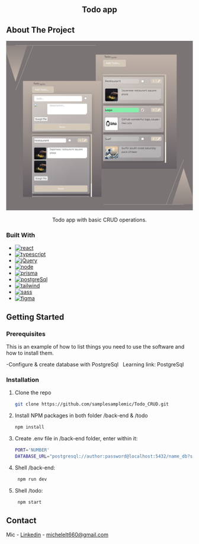 <h2 align="center">Todo app</h2>

## About The Project

![img](./assets/pres.png)

 <p align="center">Todo app with basic CRUD operations.</p>

### Built With

- [![react][react.]][react-url]
- [![typescript][typescript.]][typescript-url]
- [![jQuery][jquery.]][jquery-url]
- [![node][node.]][node-url]
- [![prisma][prisma.]][prisma-url]
- [![postgreSql][postgresql.]][postgresql-url]
- [![tailwind][tailwind.]][tailwind-url]
- [![sass][sass.]][sass-url]
- [![figma][figma.]][figma-url]

<!-- GETTING STARTED -->

## Getting Started

### Prerequisites

This is an example of how to list things you need to use the software and how to install them.

-Configure & create database with PostgreSql
<a src="https://www.youtube.com/watch?v=qw--VYLpxG4&t=4344s">&nbsp;&nbsp;Learning link: PostgreSql</a>

### Installation

1. Clone the repo
   ```sh
   git clone https://github.com/samplesamplemic/Todo_CRUD.git
   ```
2. Install NPM packages in both folder /back-end & /todo
   ```sh
   npm install
   ```
3. Create .env file in /back-end folder, enter within it:
   ```sh
   PORT='NUMBER'
   DATABASE_URL="postgresql://author:password@localhost:5432/name_db?schema=public"
   ```
4. Shell /back-end:
   ```js
    npm run dev
   ```
5. Shell /todo:
   ```js
    npm start
   ```

<!-- CONTACT -->

## Contact

Mic - [Linkedin](https://www.linkedin.com/in/michele-la-torre-a8990b235/) - michelelt660@gmail.com

<!-- MARKDOWN LINKS & IMAGES -->
<!-- https://www.markdownguide.org/basic-syntax/#reference-style-links -->

[jquery-url]: https://jquery.com
[jquery.]: https://img.shields.io/badge/jQuery-333?style=for-the-badge&logo=jquery&logoColor=white
[react-url]: https://reactjs.org/
[react.]: https://img.shields.io/badge/React-333?style=for-the-badge&logo=react&logoColor=61DAFB
[figma-url]: https://www.figma.com/
[figma.]: https://img.shields.io/badge/Figma-333?style=for-the-badge&logo=figma&logoColor=ffffff
[typescript-url]: https://www.typescriptlang.org/
[typescript.]: https://img.shields.io/badge/Typescript-333?style=for-the-badge&logo=typescript&logoColor=3178c6
[node-url]: https://nodejs.org/it/
[node.]: https://img.shields.io/badge/Node.js-333?style=for-the-badge&logo=node.js&logoColor=#43853d
[prisma-url]: https://www.prisma.io/
[prisma.]: https://img.shields.io/badge/Prisma-333?style=for-the-badge&logo=prisma&logoColor=3b82f6
[postgresql-url]: https://www.postgresql.org/
[postgresql.]: https://img.shields.io/badge/PostgreSql-333?style=for-the-badge&logo=postgresql&logoColor=336791
[tailwind-url]: https://tailwindcss.com/
[tailwind.]: https://img.shields.io/badge/Tailwindcss-333?style=for-the-badge&logo=tailwindcss&logoColor=6ec4d4
[sass-url]: https://sass-lang.com/
[sass.]: https://img.shields.io/badge/Sass-333?style=for-the-badge&logo=sass&logoColor=#bf4080
